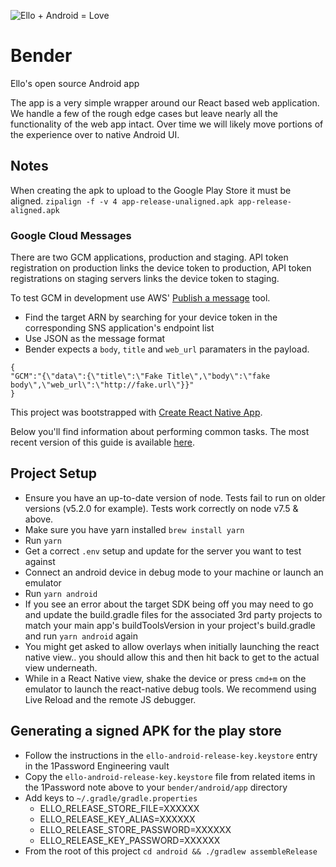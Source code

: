 ![Ello + Android = Love](https://cloud.githubusercontent.com/assets/12459/13925727/0dc96a7a-ef4f-11e5-9fb0-b23a73551e7f.jpg)

# Bender
Ello's open source Android app

The app is a very simple wrapper around our React based web application. We handle a few of the rough edge cases but leave nearly all the functionality of the web app intact. Over time we will likely move portions of the experience over to native Android UI.

## Notes

When creating the apk to upload to the Google Play Store it must be aligned.
`zipalign -f -v 4 app-release-unaligned.apk app-release-aligned.apk`

### Google Cloud Messages
There are two GCM applications, production and staging. API token registration on production links the device token to production, API token registrations on staging servers links the device token to staging.

To test GCM in development use AWS' [Publish a message](https://console.aws.amazon.com/sns/v2/home?region=us-east-1#/publish) tool.
* Find the target ARN by searching for your device token in the corresponding SNS application's endpoint list
* Use JSON as the message format
* Bender expects a `body`, `title` and `web_url` paramaters in the payload.
```
{
"GCM":"{\"data\":{\"title\":\"Fake Title\",\"body\":\"fake body\",\"web_url\":\"http://fake.url\"}}"
}
```

This project was bootstrapped with [Create React Native App](https://github.com/react-community/create-react-native-app).

Below you'll find information about performing common tasks. The most recent version of this guide is available [here](https://github.com/react-community/create-react-native-app/blob/master/react-native-scripts/template/README.md).

## Project Setup
* Ensure you have an up-to-date version of node. Tests fail to run on older versions (v5.2.0 for example). Tests work correctly on node v7.5 & above.
* Make sure you have yarn installed `brew install yarn`
* Run `yarn`
* Get a correct `.env` setup and update for the server you want to test against
* Connect an android device in debug mode to your machine or launch an emulator
* Run `yarn android`
* If you see an error about the target SDK being off you may need to go and
  update the build.gradle files for the associated 3rd party projects to match
  your main app's buildToolsVersion in your project's build.gradle and run `yarn
  android` again
* You might get asked to allow overlays when initially launching the react
  native view.. you should allow this and then hit back to get to the actual
  view underneath.
* While in a React Native view, shake the device or press `cmd+m` on the emulator
  to launch the react-native debug tools. We recommend using Live Reload and the
  remote JS debugger.

## Generating a signed APK for the play store
* Follow the instructions in the `ello-android-release-key.keystore` entry in the 1Password Engineering vault
* Copy the `ello-android-release-key.keystore` file from related items in the 1Password note above to your `bender/android/app` directory
* Add keys to `~/.gradle/gradle.properties`
  - ELLO_RELEASE_STORE_FILE=XXXXXX
  - ELLO_RELEASE_KEY_ALIAS=XXXXXX
  - ELLO_RELEASE_STORE_PASSWORD=XXXXXX
  - ELLO_RELEASE_KEY_PASSWORD=XXXXXX
* From the root of this project `cd android && ./gradlew assembleRelease`
